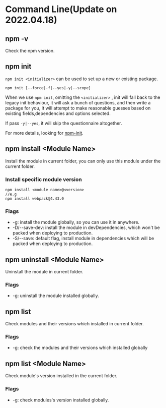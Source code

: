 # Command Line(Update on 2022.04.18)

## npm -v

Check the npm version.

## npm init

`npm init <initializer>` can be used to set up a new or existing package.

```npm
npm init [--force|-f|--yes|-y|--scope]
```

When we use `npm init`, omitting the `<initializer>` , init will fall back to the legacy init behaviour, it will ask a bunch of questions, and then write a package for you, It will attempt to make reasonable guesses based on existing fields,dependencies and options selected.

If pass `-y|--yes`, it will skip the questionnaire altogether.

For more details, looking for [npm-init](https://docs.npmjs.com/cli/v8/commands/npm-init).

## npm install \<Module Name>

Install the module in current folder, you can only use this module under the current folder.

### Install specific module version

``` npm
npm install <module name>@<version>
//e.g
npm install webpack@4.43.0
```

### Flags

* -g: install the module globally, so you can use it in anywhere.
* -D/--save-dev: install the module in devDependencies, which won't be packed when deploying to production.
* -S/--save: default flag, install module in dependencies which will be packed when deploying to production.

## npm uninstall \<Module Name>

Uninstall the module in current folder.

### Flags

* -g: uninstall the module installed globally.

## npm list

Check modules and their versions which installed in current folder.

### Flags

* -g: check the modules and their versions which installed globally

## npm list \<Module Name>

Check module's version installed in the current folder.

### Flags

* -g: check modules's version installed globally.

